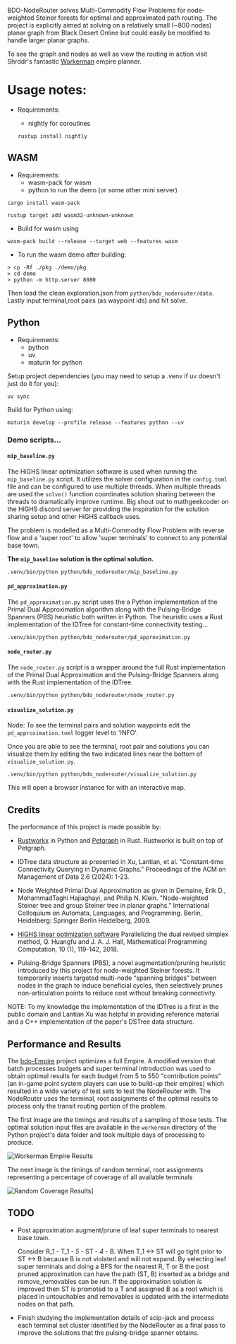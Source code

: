 BDO-NodeRouter solves Multi-Commodity Flow Problems for node-weighted Steiner forests
for optimal and approximated path routing. The project is explicitly aimed at
solving on a relatively small (~800 nodes) planar graph from Black Desert Online
but could easily be modified to handle larger planar graphs.

To see the graph and nodes as well as view the routing in action visit Shrddr's
fantastic [Workerman](https://shrddr.github.io/workerman/) empire planner.


# Usage notes:

- Requirements:
  - nightly for coroutines

  `rustup install nightly`

## WASM

- Requirements:
  - wasm-pack for wasm
  - python to run the demo (or some other mini server)

`cargo install wasm-pack`

`rustup target add wasm32-unknown-unknown`

- Build for wasm using

`wasm-pack build --release --target web --features wasm`

- To run the wasm demo after building:

```
> cp -Rf ./pkg ./demo/pkg
> cd demo
> python -m http.server 8080
```

Then load the clean exploration.json from `python/bdo_noderouter/data`.
Lastly input terminal,root pairs (as waypoint ids) and hit solve.

## Python

- Requirements:
  - python
  - uv
  - maturin for python

Setup project dependencies (you may need to setup a .venv if uv doesn't just do it for you):

`uv sync`

Build for Python using:

`maturin develop --profile release --features python --uv`

### Demo scripts...

#### `mip_baseline.py`

The HiGHS linear optimization software is used when running the `mip_baseline.py`
script. It utilizes the solver configuration in the `config.toml` file and
can be configured to use multiple threads. When multiple threads are used the
`solve()` function coordinates solution sharing between the threads to dramatically
improve runtime. Big shout out to mathgeekcoder on the HiGHS discord server for
providing the inspiration for the solution sharing setup and other HiGHS callback
uses.

The problem is modelled as a Multi-Commodity Flow Problem with
reverse flow and a 'super root' to allow 'super terminals' to connect to any
potential base town.

**The `mip_baseline` solution is the optimal solution.**

`.venv/bin/python python/bdo_noderouter/mip_baseline.py`

#### `pd_approximation.py`

The `pd_approximation.py` script uses the a Python implementation of the Primal Dual
Approximation algorithm along with the Pulsing-Bridge Spanners (PBS) heuristic
both written in Python. The heuristic uses a Rust implementation of the IDTree
for constant-time connectivity testing...

`.venv/bin/python python/bdo_noderouter/pd_approximation.py`

#### `node_router.py`

The `node_router.py` script is a wrapper around the full Rust implementation
of the Primal Dual Approximation and the Pulsing-Bridge Spanners along with the
Rust implementation of the IDTree.

`.venv/bin/python python/bdo_noderouter/node_router.py`

#### `visualize_solution.py`

Node: To see the terminal pairs and solution waypoints edit the
`pd_approximation.toml` logger level to 'INFO'.

Once you are able to see the terminal, root pair and solutions you can
visualize them by editing the two indicated lines near the bottom of
`visualize_solution.py`.

`.venv/bin/python python/bdo_noderouter/visualize_solution.py`

This will open a browser instance for with an interactive map.

## Credits

The performance of this project is made possible by:

- [Rustworkx](https://github.com/Qiskit/rustworkx) in Python and
  [Petgraph](https://github.com/petgraph/petgraph) in Rust.
  Rustworkx is built on top of Petgraph.

- IDTree data structure as presented in
  Xu, Lantian, et al.
  "Constant-time Connectivity Querying in Dynamic Graphs."
  Proceedings of the ACM on Management of Data 2.6 (2024): 1-23.

- Node Weighted Primal Dual Approximation as given in 
  Demaine, Erik D., MohammadTaghi Hajiaghayi, and Philip N. Klein.
  "Node-weighted Steiner tree and group Steiner tree in planar graphs."
  International Colloquium on Automata, Languages, and Programming.
  Berlin, Heidelberg: Springer Berlin Heidelberg, 2009.

- [HiGHS linear optimization software](https://highs.dev/)
  Parallelizing the dual revised simplex method,
  Q. Huangfu and J. A. J. Hall,
  Mathematical Programming Computation, 10 (1), 119-142, 2018.

- Pulsing-Bridge Spanners (PBS), a novel augmentation/pruning heuristic
introduced by this project for node-weighted Steiner forests. It temporarily
inserts targeted multi-node “spanning bridges” between nodes in the graph to
induce beneficial cycles, then selectively prunes non-articulation points to
reduce cost without breaking connectivity.

NOTE: To my knowledge the implementation of the IDTree is a first in the public
domain and Lantian Xu was helpful in providing reference material and a C++
implementation of the paper's DSTree data structure.

## Performance and Results

The [bdo-Empire](https://github.com/Thell/bdo-empire) project optimizes a full
Empire. A modified version that batch processes budgets and super terminal
introduction was used to obtain optimal results for each budget from 5 to 550
"contribution points" (an in-game point system players can use to build-up their
empires) which resulted in a wide variety of test sets to test the
NodeRouter with. The NodeRouter uses the terminal, root assignments of the
optimal results to process only the transit routing portion of the problem.

The first image are the timings and results of a sampling of those tests.
The optimal solution input files are available in the `workerman` directory
of the Python project's data folder and took multiple days of processing to
produce.

![Workerman Empire Results](_workerman_results.png)

The next image is the timings of random terminal, root assignments representing
a percentage of coverage of all available terminals

![Random Coverage Results](_random_coverage_results.png)]

## TODO

- Post approximation augment/prune of leaf super terminals to nearest base town.

  Consider R_1 - T_1 - _5_ - ST - _4_ - B. When T_1 <-> ST will go tight prior
  to ST <-> B because B is not violated and will not expand.
  By selecting leaf super terminals and doing a BFS for the nearest R, T or B
  the post pruned approximation can have the path (ST, B) inserted as a bridge
  and remove_removables can be run. If the approximation solution is improved
  then ST is promoted to a T and assigned B as a root which is placed in
  untouchables and removables is updated with the intermediate nodes on that
  path.

- Finish studying the implementation details of scip-jack and process each
  terminal set cluster identified by the NodeRouter as a final pass to improve
  the solutions that the pulsing-bridge spanner obtains.
